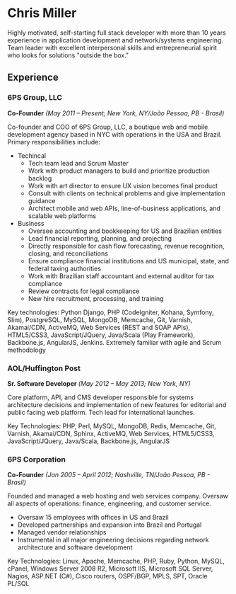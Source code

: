 # Chris Miller
Highly motivated, self-starting full stack developer with more than 10 years experience in application development and network/systems engineering. Team leader with excellent interpersonal skills and entrepreneurial spirit who looks for solutions "outside the box."

## Experience

### 6PS Group, LLC

**Co-Founder** _(May 2011 – Present; New York, NY/João Pessoa, PB - Brasil)_

Co-founder and COO of 6PS Group, LLC, a boutique web and mobile development agency based in NYC with operations in the USA and Brazil. Primary responsibilities include:

* Techincal
    * Tech team lead and Scrum Master
    * Work with product managers to build and prioritize production backlog
    * Work with art director to ensure UX vision becomes final product
    * Consult with clients on technical problems and give implementation guidance
    * Architect mobile and web APIs, line-of-business applications, and scalable web platforms
* Business
    * Oversee accounting and bookkeeping for US and Brazilian entities
    * Lead financial reporting, planning, and projecting
    * Directly responsible for cash flow forecasting, revenue recognition, closing, and reconciliations
    * Ensure compliance financial institutions and US municipal, state, and federal taxing authorities
    * Work with Brazilian staff accountant and external auditor for tax compliance
    * Review contracts for legal compliance
    * New hire recruitment, processing, and training

Key technologies: Python Django, PHP (CodeIgniter, Kohana, Symfony, Slim), PostgreSQL, MySQL, MongoDB, Memcache, Git, Varnish, Akamai/CDN, ActiveMQ, Web Services (REST and SOAP APIs), HTML5/CSS3, JavaScript/JQuery, Java/Scala (Play Framework), Backbone.js, AngularJS, Jenkins. Extremely familiar with agile and Scrum methodology

### AOL/Huffington Post

**Sr. Software Developer** _(May 2012 – May 2013; New York, NY)_

Core platform, API, and CMS developer responsible for systems architecture decisions and implementation of new features for editorial and public facing web platform. Tech lead for international launches.

Key Technologies: PHP, Perl, MySQL, MongoDB, Redis, Memcache, Git, Varnish, Akamai/CDN, Sphinx, ActiveMQ, Web Services, HTML5/CSS3, JavaScript/JQuery, Java/Scala, Backbone.js, AngularJS

### 6PS Corporation

**Co-Founder** _(Jan 2005 – April 2012; Nashville, TN/João Pessoa, PB - Brasil)_

Founded and managed a web hosting and web services company. Oversaw all aspects of operations: finance, engineering, and customer service. 

* Oversaw 15 employees with offices in US and Brazil
* Developed partnerships and expansion into Brazil and Portugal
* Managed vendor relationships
* Instrumental in all major engineering decisions regarding network architecture and software development

Key Technologies: Linux, Apache, Memcache, PHP, Ruby, Python, MySQL, cPanel, Windows Server 2008 R2, Microsoft IIS, Microsoft SQL Server, Nagios, ASP.NET (C#), Cisco routers, OSPF/BGP, MPLS, SPT, Oracle PL/SQL